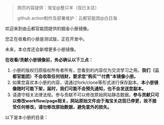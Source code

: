 >  网页内容提供：淘宝@整只羊（现已关店）
>
> github action制作及部署维护：云都官能团@白日海

欢迎来到由云都官能团提供的掘金小册镜像。


您正在收看的小册是测试版，正在开发中。

未来，本仓库还会新增更多小册镜像。


**在收看/贡献小册镜像前，务必确认以下三点：**

1. 小册的版权归原版权所有者所有，您看到的内容仅为交流学习之用。**我们（云都官能团）不会收取任何钱财，要求您”购买“”付费“本镜像小册。**
2. 如果您喜欢本小册的内容，请通过fork/clone等形式进行保存副本。**本小册镜像随时可能下架，届时，我们可能不会预先通知，也不会发送您副本。**
3. 请遵守相关法律法规。参与贡献不可以修改原始网站静态数据。**参与贡献只可以修改workflow/page相关，网站原始文件由于淘宝关店现已停更，故不接受任何修改，请勿修改原始数据，避免意外的损失。**


以下是本小册的目录：
